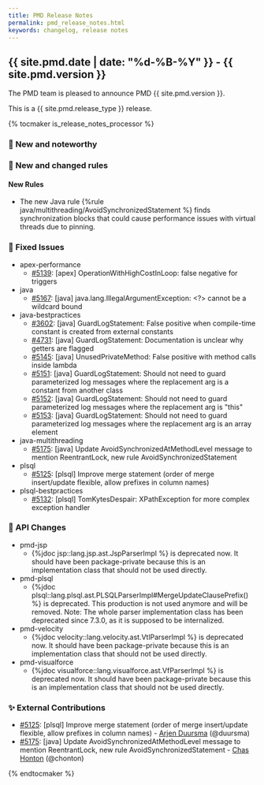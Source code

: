 ```yaml
---
title: PMD Release Notes
permalink: pmd_release_notes.html
keywords: changelog, release notes
---
```


## {{ site.pmd.date | date: "%d-%B-%Y" }} - {{ site.pmd.version }}

The PMD team is pleased to announce PMD {{ site.pmd.version }}.

This is a {{ site.pmd.release_type }} release.

{% tocmaker is_release_notes_processor %}

### 🚀 New and noteworthy

### 🌟 New and changed rules
#### New Rules
* The new Java rule {%rule java/multithreading/AvoidSynchronizedStatement %} finds synchronization blocks that
  could cause performance issues with virtual threads due to pinning.

### 🐛 Fixed Issues
* apex-performance
  * [#5139](https://github.com/pmd/pmd/issues/5139): \[apex] OperationWithHighCostInLoop: false negative for triggers
* java
  * [#5167](https://github.com/pmd/pmd/issues/5167): \[java] java.lang.IllegalArgumentException: \<?\> cannot be a wildcard bound
* java-bestpractices
  * [#3602](https://github.com/pmd/pmd/issues/3602): \[java] GuardLogStatement: False positive when compile-time constant is created from external constants
  * [#4731](https://github.com/pmd/pmd/issues/4731): \[java] GuardLogStatement: Documentation is unclear why getters are flagged
  * [#5145](https://github.com/pmd/pmd/issues/5145): \[java] UnusedPrivateMethod: False positive with method calls inside lambda
  * [#5151](https://github.com/pmd/pmd/issues/5151): \[java] GuardLogStatement: Should not need to guard parameterized log messages where the replacement arg is a constant from another class
  * [#5152](https://github.com/pmd/pmd/issues/5152): \[java] GuardLogStatement: Should not need to guard parameterized log messages where the replacement arg is "this"
  * [#5153](https://github.com/pmd/pmd/issues/5153): \[java] GuardLogStatement: Should not need to guard parameterized log messages where the replacement arg is an array element
* java-multithreading
  * [#5175](https://github.com/pmd/pmd/issues/5175): \[java] Update AvoidSynchronizedAtMethodLevel message to mention ReentrantLock, new rule AvoidSynchronizedStatement
* plsql
  * [#5125](https://github.com/pmd/pmd/pull/5125): \[plsql] Improve merge statement (order of merge insert/update flexible, allow prefixes in column names)
* plsql-bestpractices
  * [#5132](https://github.com/pmd/pmd/issues/5132): \[plsql] TomKytesDespair: XPathException for more complex exception handler

### 🚨 API Changes
* pmd-jsp
  * {%jdoc jsp::lang.jsp.ast.JspParserImpl %} is deprecated now. It should have been package-private
    because this is an implementation class that should not be used directly.
* pmd-plsql
  * {%jdoc plsql::lang.plsql.ast.PLSQLParserImpl#MergeUpdateClausePrefix() %} is deprecated. This production is
    not used anymore and will be removed. Note: The whole parser implementation class has been deprecated since 7.3.0,
    as it is supposed to be internalized.
* pmd-velocity
  * {%jdoc velocity::lang.velocity.ast.VtlParserImpl %} is deprecated now. It should have been package-private
    because this is an implementation class that should not be used directly.
* pmd-visualforce
  * {%jdoc visualforce::lang.visualforce.ast.VfParserImpl %} is deprecated now. It should have been package-private
    because this is an implementation class that should not be used directly.

### ✨ External Contributions
* [#5125](https://github.com/pmd/pmd/pull/5125): \[plsql] Improve merge statement (order of merge insert/update flexible, allow prefixes in column names) - [Arjen Duursma](https://github.com/duursma) (@duursma)
* [#5175](https://github.com/pmd/pmd/pull/5175): \[java] Update AvoidSynchronizedAtMethodLevel message to mention ReentrantLock, new rule AvoidSynchronizedStatement - [Chas Honton](https://github.com/chonton) (@chonton)

{% endtocmaker %}

